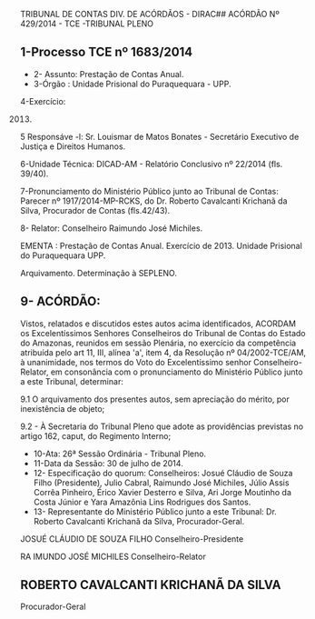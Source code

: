 TRIBUNAL DE CONTAS DIV. DE ACÓRDÃOS - DIRAC## ACÓRDÃO Nº 429/2014 - TCE -TRIBUNAL PLENO

## 1-Processo TCE nº 1683/2014

- 2- Assunto: Prestação de Contas Anual.
- 3-Órgão : Unidade Prisional do Puraquequara - UPP.

4-Exercício:

2013.

5 Responsáve -l:  Sr.  Louismar de Matos Bonates - Secretário Executivo de Justiça e Direitos Humanos.

6-Unidade Técnica: DICAD-AM - Relatório Conclusivo nº 22/2014 (fls. 39/40).

7-Pronunciamento  do  Ministério  Público  junto  ao  Tribunal  de  Contas: Parecer  nº 1917/2014-MP-RCKS,  do  Dr.  Roberto  Cavalcanti  Krichanã  da  Silva,  Procurador  de  Contas (fls.42/43).

8- Relator: Conselheiro Raimundo José Michiles.

EMENTA : Prestação de Contas Anual. Exercício de  2013.  Unidade  Prisional  do  Puraquequara  UPP.

Arquivamento. Determinação à SEPLENO.

## 9- ACÓRDÃO:

Vistos, relatados e discutidos estes autos acima identificados, ACORDAM os Excelentíssimos  Senhores  Conselheiros  do  Tribunal  de  Contas  do  Estado  do  Amazonas, reunidos em sessão Plenária, no exercício da competência atribuída pelo art 11, III, alínea 'a', item 4, da Resolução  nº  04/2002-TCE/AM, à unanimidade, nos  termos  do  Voto  do Excelentíssimo  senhor  Conselheiro-Relator, em  consonância com  o  pronunciamento  do Ministério Público junto a este Tribunal, determinar:

9.1 O arquivamento dos presentes autos, sem apreciação do mérito, por inexistência de objeto;

9.2 - À Secretaria do Tribunal Pleno que adote as providências previstas no artigo 162, caput, do Regimento Interno;

- 10-Ata: 26ª Sessão Ordinária - Tribunal Pleno.
- 11-Data da Sessão: 30 de julho de 2014.
- 12- Especificação do quorum: Conselheiros: Josué Cláudio de Souza Filho (Presidente), Julio Cabral, Raimundo José Michiles, Júlio Assis Corrêa Pinheiro, Érico Xavier Desterro e Silva, Ari Jorge Moutinho da Costa Júnior e Yara Amazônia Lins Rodrigues dos Santos.
- 13-  Representante  do  Ministério  Público  junto  a  este  Tribunal: Dr.  Roberto  Cavalcanti Krichanã da Silva, Procurador-Geral.

JOSUÉ CLÁUDIO DE SOUZA FILHO Conselheiro-Presidente

RA IMUNDO JOSÉ MICHILES Conselheiro-Relator

## ROBERTO CAVALCANTI KRICHANÃ DA SILVA

Procurador-Geral